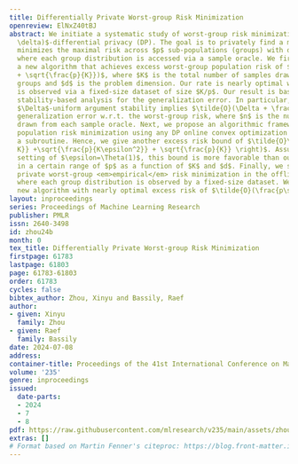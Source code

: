 ```yaml
---
title: Differentially Private Worst-group Risk Minimization
openreview: ElNxZ40tBJ
abstract: We initiate a systematic study of worst-group risk minimization under $(\epsilon,
  \delta)$-differential privacy (DP). The goal is to privately find a model that approximately
  minimizes the maximal risk across $p$ sub-populations (groups) with different distributions,
  where each group distribution is accessed via a sample oracle. We first present
  a new algorithm that achieves excess worst-group population risk of $\tilde{O}(\frac{p\sqrt{d}}{K\epsilon}
  + \sqrt{\frac{p}{K}})$, where $K$ is the total number of samples drawn from all
  groups and $d$ is the problem dimension. Our rate is nearly optimal when each distribution
  is observed via a fixed-size dataset of size $K/p$. Our result is based on a new
  stability-based analysis for the generalization error. In particular, we show that
  $\Delta$-uniform argument stability implies $\tilde{O}(\Delta + \frac{1}{\sqrt{n}})$
  generalization error w.r.t. the worst-group risk, where $n$ is the number of samples
  drawn from each sample oracle. Next, we propose an algorithmic framework for worst-group
  population risk minimization using any DP online convex optimization algorithm as
  a subroutine. Hence, we give another excess risk bound of $\tilde{O}\left( \sqrt{\frac{d^{1/2}}{\epsilon
  K}} +\sqrt{\frac{p}{K\epsilon^2}} + \sqrt{\frac{p}{K}} \right)$. Assuming the typical
  setting of $\epsilon=\Theta(1)$, this bound is more favorable than our first bound
  in a certain range of $p$ as a function of $K$ and $d$. Finally, we study differentially
  private worst-group <em>empirical</em> risk minimization in the offline setting,
  where each group distribution is observed by a fixed-size dataset. We present a
  new algorithm with nearly optimal excess risk of $\tilde{O}(\frac{p\sqrt{d}}{K\epsilon})$.
layout: inproceedings
series: Proceedings of Machine Learning Research
publisher: PMLR
issn: 2640-3498
id: zhou24b
month: 0
tex_title: Differentially Private Worst-group Risk Minimization
firstpage: 61783
lastpage: 61803
page: 61783-61803
order: 61783
cycles: false
bibtex_author: Zhou, Xinyu and Bassily, Raef
author:
- given: Xinyu
  family: Zhou
- given: Raef
  family: Bassily
date: 2024-07-08
address:
container-title: Proceedings of the 41st International Conference on Machine Learning
volume: '235'
genre: inproceedings
issued:
  date-parts:
  - 2024
  - 7
  - 8
pdf: https://raw.githubusercontent.com/mlresearch/v235/main/assets/zhou24b/zhou24b.pdf
extras: []
# Format based on Martin Fenner's citeproc: https://blog.front-matter.io/posts/citeproc-yaml-for-bibliographies/
---
```

